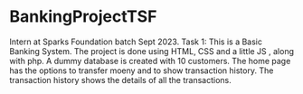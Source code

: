 # BankingProjectTSF
Intern at Sparks Foundation batch Sept 2023. Task 1: This is a Basic Banking System. The project is done using HTML, CSS and a little JS , along with php. A dummy database is created with 10 customers. The home page has the options to transfer moeny and to show transaction history. The transaction history shows the details of all the transactions.

